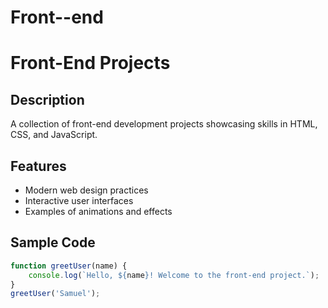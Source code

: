 # Front--end

# Front-End Projects

## Description
A collection of front-end development projects showcasing skills in HTML, CSS, and JavaScript.


## Features
- Modern web design practices
- Interactive user interfaces
- Examples of animations and effects

## Sample Code
```javascript
function greetUser(name) {
    console.log(`Hello, ${name}! Welcome to the front-end project.`);
}
greetUser('Samuel');

